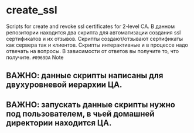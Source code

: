 # create_ssl
Scripts for create and revoke ssl certificates for 2-level CA.
В данном репозитории находится два скрипта для автоматизации создания ssl сертификатов и их отзывов. Скрипты создают/отзывают сертификаты как сервера так и клиентов. Скрипты интерактивные и в процессе надо отвечать на вопросы. В зависимости от ответов вы получите то, что получите. 
`#0969DA` Note
## ВАЖНО: данные скрипты написаны для двухуровневой иерархии ЦА. 
## ВАЖНО: запускать данные скрипты нужно под пользователем, в чьей домашней директории находится ЦА.
